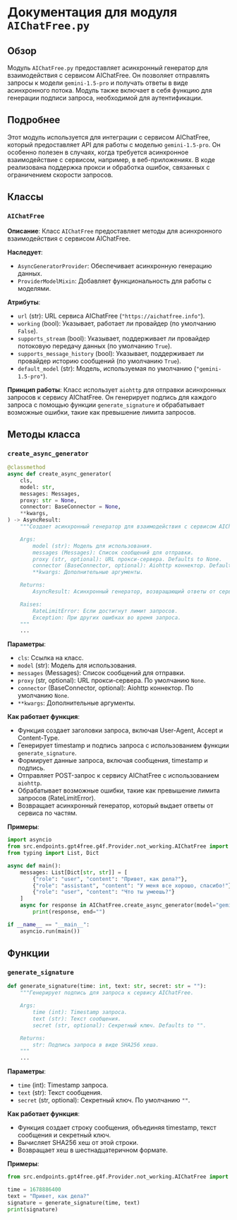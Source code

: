 # Документация для модуля `AIChatFree.py`

## Обзор

Модуль `AIChatFree.py` предоставляет асинхронный генератор для взаимодействия с сервисом AIChatFree. Он позволяет отправлять запросы к модели `gemini-1.5-pro` и получать ответы в виде асинхронного потока. Модуль также включает в себя функцию для генерации подписи запроса, необходимой для аутентификации.

## Подробнее

Этот модуль используется для интеграции с сервисом AIChatFree, который предоставляет API для работы с моделью `gemini-1.5-pro`. Он особенно полезен в случаях, когда требуется асинхронное взаимодействие с сервисом, например, в веб-приложениях. В коде реализована поддержка прокси и обработка ошибок, связанных с ограничением скорости запросов.

## Классы

### `AIChatFree`

**Описание**: Класс `AIChatFree` предоставляет методы для асинхронного взаимодействия с сервисом AIChatFree.

**Наследует**:
- `AsyncGeneratorProvider`: Обеспечивает асинхронную генерацию данных.
- `ProviderModelMixin`: Добавляет функциональность для работы с моделями.

**Атрибуты**:
- `url` (str): URL сервиса AIChatFree (`"https://aichatfree.info"`).
- `working` (bool): Указывает, работает ли провайдер (по умолчанию `False`).
- `supports_stream` (bool): Указывает, поддерживает ли провайдер потоковую передачу данных (по умолчанию `True`).
- `supports_message_history` (bool): Указывает, поддерживает ли провайдер историю сообщений (по умолчанию `True`).
- `default_model` (str): Модель, используемая по умолчанию (`"gemini-1.5-pro"`).

**Принцип работы**:
Класс использует `aiohttp` для отправки асинхронных запросов к сервису AIChatFree. Он генерирует подпись для каждого запроса с помощью функции `generate_signature` и обрабатывает возможные ошибки, такие как превышение лимита запросов.

## Методы класса

### `create_async_generator`

```python
@classmethod
async def create_async_generator(
    cls,
    model: str,
    messages: Messages,
    proxy: str = None,
    connector: BaseConnector = None,
    **kwargs,
) -> AsyncResult:
    """Создает асинхронный генератор для взаимодействия с сервисом AIChatFree.

    Args:
        model (str): Модель для использования.
        messages (Messages): Список сообщений для отправки.
        proxy (str, optional): URL прокси-сервера. Defaults to None.
        connector (BaseConnector, optional): Aiohttp коннектор. Defaults to None.
        **kwargs: Дополнительные аргументы.

    Returns:
        AsyncResult: Асинхронный генератор, возвращающий ответы от сервиса.

    Raises:
        RateLimitError: Если достигнут лимит запросов.
        Exception: При других ошибках во время запроса.
    """
    ...
```

**Параметры**:
- `cls`: Ссылка на класс.
- `model` (str): Модель для использования.
- `messages` (Messages): Список сообщений для отправки.
- `proxy` (str, optional): URL прокси-сервера. По умолчанию `None`.
- `connector` (BaseConnector, optional): Aiohttp коннектор. По умолчанию `None`.
- `**kwargs`: Дополнительные аргументы.

**Как работает функция**:
- Функция создает заголовки запроса, включая User-Agent, Accept и Content-Type.
- Генерирует timestamp и подпись запроса с использованием функции `generate_signature`.
- Формирует данные запроса, включая сообщения, timestamp и подпись.
- Отправляет POST-запрос к сервису AIChatFree с использованием `aiohttp`.
- Обрабатывает возможные ошибки, такие как превышение лимита запросов (RateLimitError).
- Возвращает асинхронный генератор, который выдает ответы от сервиса по частям.

**Примеры**:

```python
import asyncio
from src.endpoints.gpt4free.g4f.Provider.not_working.AIChatFree import AIChatFree
from typing import List, Dict

async def main():
    messages: List[Dict[str, str]] = [
        {"role": "user", "content": "Привет, как дела?"},
        {"role": "assistant", "content": "У меня все хорошо, спасибо!"},
        {"role": "user", "content": "Что ты умеешь?"}
    ]
    async for response in AIChatFree.create_async_generator(model="gemini-1.5-pro", messages=messages):
        print(response, end="")

if __name__ == "__main__":
    asyncio.run(main())
```

## Функции

### `generate_signature`

```python
def generate_signature(time: int, text: str, secret: str = ""):
    """Генерирует подпись для запроса к сервису AIChatFree.

    Args:
        time (int): Timestamp запроса.
        text (str): Текст сообщения.
        secret (str, optional): Секретный ключ. Defaults to "".

    Returns:
        str: Подпись запроса в виде SHA256 хеша.
    """
    ...
```

**Параметры**:
- `time` (int): Timestamp запроса.
- `text` (str): Текст сообщения.
- `secret` (str, optional): Секретный ключ. По умолчанию `""`.

**Как работает функция**:
- Функция создает строку сообщения, объединяя timestamp, текст сообщения и секретный ключ.
- Вычисляет SHA256 хеш от этой строки.
- Возвращает хеш в шестнадцатеричном формате.

**Примеры**:

```python
from src.endpoints.gpt4free.g4f.Provider.not_working.AIChatFree import generate_signature

time = 1678886400
text = "Привет, как дела?"
signature = generate_signature(time, text)
print(signature)
```
